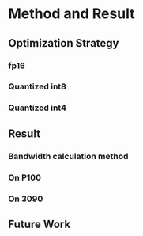 # Method and Result

## Optimization Strategy

### fp16

### Quantized int8

### Quantized int4

## Result

### Bandwidth calculation method

### On P100

### On 3090

## Future Work